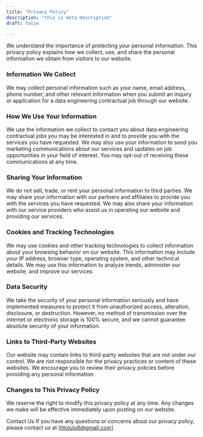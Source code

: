 ```yaml
---
title: "Privacy Policy"
description: "this is meta-description"
draft: false

---
```


We understand the importance of protecting your personal information. This privacy policy explains how we collect, use, and share the personal information we obtain from visitors to our website.

### Information We Collect
We may collect personal information such as your name, email address, phone number, and other relevant information when you submit an inquiry or application for a data engineering contractual job through our website.

### How We Use Your Information
We use the information we collect to contact you about data engineering contractual jobs you may be interested in and to provide you with the services you have requested. We may also use your information to send you marketing communications about our services and updates on job opportunities in your field of interest. You may opt-out of receiving these communications at any time.

### Sharing Your Information
We do not sell, trade, or rent your personal information to third parties. We may share your information with our partners and affiliates to provide you with the services you have requested. We may also share your information with our service providers who assist us in operating our website and providing our services.

### Cookies and Tracking Technologies
We may use cookies and other tracking technologies to collect information about your browsing behavior on our website. This information may include your IP address, browser type, operating system, and other technical details. We may use this information to analyze trends, administer our website, and improve our services.

### Data Security
We take the security of your personal information seriously and have implemented measures to protect it from unauthorized access, alteration, disclosure, or destruction. However, no method of transmission over the internet or electronic storage is 100% secure, and we cannot guarantee absolute security of your information.

### Links to Third-Party Websites
Our website may contain links to third-party websites that are not under our control. We are not responsible for the privacy practices or content of these websites. We encourage you to review their privacy policies before providing any personal information.

### Changes to This Privacy Policy
We reserve the right to modify this privacy policy at any time. Any changes we make will be effective immediately upon posting on our website.

Contact Us
If you have any questions or concerns about our privacy policy, please contact us at [titolulu6@gmail.com].
